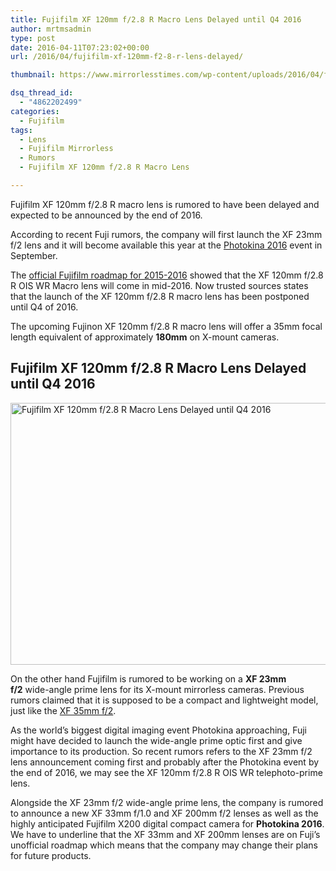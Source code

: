 ```yaml
---
title: Fujifilm XF 120mm f/2.8 R Macro Lens Delayed until Q4 2016
author: mrtmsadmin
type: post
date: 2016-04-11T07:23:02+00:00
url: /2016/04/fujifilm-xf-120mm-f2-8-r-lens-delayed/

thumbnail: https://www.mirrorlesstimes.com/wp-content/uploads/2016/04/fujifilm-xf-120mm-f2-8-r-macro-lens-delayed.png

dsq_thread_id:
  - "4862202499"
categories:
  - Fujifilm
tags:
  - Lens
  - Fujifilm Mirrorless
  - Rumors
  - Fujifilm XF 120mm f/2.8 R Macro Lens

---
```

Fujifilm XF 120mm f/2.8 R macro lens is rumored to have been delayed and expected to be announced by the end of 2016.

According to recent Fuji rumors, the company will first launch the XF 23mm f/2 lens and it will become available this year at the <a href="https://www.mirrorlesstimes.com/tags/photokina-2016/" target="_blank">Photokina 2016</a> event in September.

The <a href="http://www.dailycameranews.com/2015/05/fujifilm-x-mount-lens-roadmap-2015-release-dates-leaked/" target="_blank">official Fujifilm roadmap for 2015-2016</a> showed that the XF 120mm f/2.8 R OIS WR Macro lens will come in mid-2016. Now trusted sources states that the launch of the XF 120mm f/2.8 R macro lens has been postponed until Q4 of 2016.

The upcoming Fujinon XF 120mm f/2.8 R macro lens will offer a 35mm focal length equivalent of approximately **180mm** on X-mount cameras.<!--more-->

## Fujifilm XF 120mm f/2.8 R Macro Lens Delayed until Q4 2016

<img class="alignnone wp-image-72 size-full" title="Fujifilm XF 120mm f/2.8 R Macro Lens Delayed until Q4 2016" src="https://i2.wp.com/www.mirrorlesstimes.com/wp-content/uploads/2016/04/fujifilm-xf-120mm-f2-8-r-macro-lens-delayed.png?resize=600%2C419&#038;ssl=1" alt="Fujifilm XF 120mm f/2.8 R Macro Lens Delayed until Q4 2016" width="600" height="419" srcset="https://i2.wp.com/www.mirrorlesstimes.com/wp-content/uploads/2016/04/fujifilm-xf-120mm-f2-8-r-macro-lens-delayed.png?w=900&ssl=1 900w, https://i2.wp.com/www.mirrorlesstimes.com/wp-content/uploads/2016/04/fujifilm-xf-120mm-f2-8-r-macro-lens-delayed.png?resize=300%2C209&ssl=1 300w, https://i2.wp.com/www.mirrorlesstimes.com/wp-content/uploads/2016/04/fujifilm-xf-120mm-f2-8-r-macro-lens-delayed.png?resize=768%2C536&ssl=1 768w" sizes="(max-width: 600px) 100vw, 600px" data-recalc-dims="1" /> 

On the other hand Fujifilm is rumored to be working on a **XF 23mm f/2** wide-angle prime lens for its X-mount mirrorless cameras. Previous rumors claimed that it is supposed to be a compact and lightweight model, just like the <a href="http://amzn.to/1RgE69d" target="_blank">XF 35mm f/2</a>.

As the world’s biggest digital imaging event Photokina approaching, Fuji might have decided to launch the wide-angle prime optic first and give importance to its production. So recent rumors refers to the XF 23mm f/2 lens announcement coming first and probably after the Photokina event by the end of 2016, we may see the XF 120mm f/2.8 R OIS WR telephoto-prime lens.

Alongside the XF 23mm f/2 wide-angle prime lens, the company is rumored to announce a new XF 33mm f/1.0 and XF 200mm f/2 lenses as well as the highly anticipated Fujifilm X200 digital compact camera for **Photokina 2016**. We have to underline that the XF 33mm and XF 200mm lenses are on Fuji’s unofficial roadmap which means that the company may change their plans for future products.
